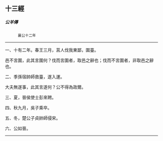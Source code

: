 

## 十三經

##### 公羊傳
　　　`襄公十二年`

* * *

一、十有二年。春王三月，莒人伐我東鄙，圍臺。

邑不言圍，此其言圍何？伐而言圍者，取邑之辭也；伐而不言圍者，非取邑之辭也。

二、季孫宿帥師救臺，遂入運。

大夫無遂事，此其言遂何？公不得為政爾。

三、夏，晉侯使士彭來聘。

四、秋九月，吳子乘卒。

五、冬，楚公子貞帥師侵宋。

六、公如晉。

* * *

